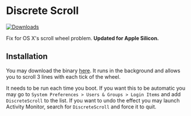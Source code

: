 # Discrete Scroll

[![Downloads](https://img.shields.io/github/downloads/debrunet/discrete-scroll-universal/total.svg)](https://github.com/debrunet/discrete-scroll/releases)

Fix for OS X's scroll wheel problem. **Updated for Apple Silicon.**

## Installation

You may download the binary
[here](https://github.com/debrunet/discrete-scroll-universal/releases/download/v0.1.1/DiscreteScroll.zip). It
runs in the background and allows you to scroll 3 lines with each tick of the
wheel.

It needs to be run each time you boot. If you want this to be automatic you
may go to `System Preferences > Users & Groups > Login Items` and add
`DiscreteScroll` to the list. If you want to undo the effect you may launch
Activity Monitor, search for `DiscreteScroll` and force it to quit.
